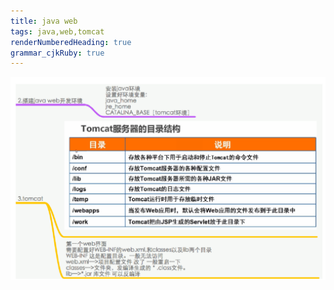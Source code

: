 ```yaml
---
title: java web
tags: java,web,tomcat
renderNumberedHeading: true
grammar_cjkRuby: true
---
```


![enter description here](./images/3.PNG)